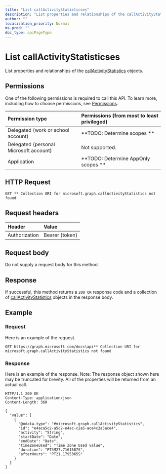 ```yaml
---
title: "List callActivityStatisticses"
description: "List properties and relationships of the callActivityStatistics objects."
author: ""
localization_priority: Normal
ms.prod: ""
doc_type: apiPageType
---
```


# List callActivityStatisticses

List properties and relationships of the [callActivityStatistics](../resources/callactivitystatistics.md) objects.

## Permissions
One of the following permissions is required to call this API. To learn more, including how to choose permissions, see [Permissions](/concepts/permissions-reference.md).

|Permission type|Permissions (from most to least privileged)|
|:---|:---|
|Delegated (work or school account)|**TODO: Determine scopes **|
|Delegated (personal Microsoft account)|Not supported.|
|Application|**TODO: Determine AppOnly scopes **|

## HTTP Request
<!-- {
  "blockType": "ignored"
}
-->
``` http
GET ** Collection URI for microsoft.graph.callActivityStatistics not found
```

## Request headers
|Header|Value|
|:---|:---|
|Authorization|Bearer {token}|

## Request body
Do not supply a request body for this method.

## Response
If successful, this method returns a `200 OK` response code and a collection of [callActivityStatistics](../resources/callactivitystatistics.md) objects in the response body.

## Example

### Request
Here is an example of the request.
<!-- {
  "blockType": "request",
  "name": "get_callactivitystatistics"
}
-->
``` http
GET https://graph.microsoft.com/docs\api** Collection URI for microsoft.graph.callActivityStatistics not found
```

### Response
Here is an example of the response. Note: The response object shown here may be truncated for brevity. All of the properties will be returned from an actual call.
<!-- {
  "blockType": "response",
  "truncated": true,
  "@odata.type": "collection(microsoft.graph.callactivitystatistics)"
}
-->
``` http
HTTP/1.1 200 OK
Content-Type: application/json
Content-Length: 360

{
  "value": [
    {
      "@odata.type": "#microsoft.graph.callActivityStatistics",
      "id": "e4aca5c2-a5c2-e4ac-c2a5-ace4c2a5ace4",
      "activity": "String",
      "startDate": "Date",
      "endDate": "Date",
      "timeZoneUsed": "Time Zone Used value",
      "duration": "PT3M27.7161587S",
      "afterHours": "PT21.1795365S"
    }
  ]
}
```

